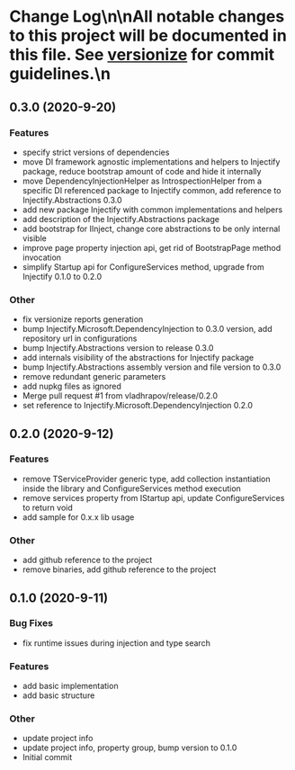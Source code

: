 # Change Log\n\nAll notable changes to this project will be documented in this file. See [versionize](https://github.com/saintedlama/versionize) for commit guidelines.\n
<a name="0.3.0"></a>
## 0.3.0 (2020-9-20)

### Features

* specify strict versions of dependencies
* move DI framework agnostic implementations and helpers to Injectify package, reduce bootstrap amount of code and hide it internally
* move DependencyInjectionHelper as IntrospectionHelper from a specific DI referenced package to Injectify common, add reference to Injectify.Abstractions 0.3.0
* add new package Injectify with common implementations and helpers
* add description of the Injectify.Abstractions package
* add bootstrap for IInject, change core abstractions to be only internal visible
* improve page property injection api, get rid of BootstrapPage method invocation
* simplify Startup api for ConfigureServices method, upgrade from Injectify 0.1.0 to 0.2.0

### Other

* fix versionize reports generation
* bump Injectify.Microsoft.DependencyInjection to 0.3.0 version, add repository url in configurations
* bump Injectify.Abstractions version to release 0.3.0
* add internals visibility of the abstractions for Injectify package
* bump Injectify.Abstractions assembly version and file version to 0.3.0
* remove redundant generic parameters
* add nupkg files as ignored
* Merge pull request #1 from vladhrapov/release/0.2.0
* set reference to Injectify.Microsoft.DependencyInjection 0.2.0

<a name="0.2.0"></a>
## 0.2.0 (2020-9-12)

### Features

* remove TServiceProvider generic type, add collection instantiation inside the library and ConfigureServices method execution
* remove services property from IStartup api, update ConfigureServices to return void
* add sample for 0.x.x lib usage

### Other

* add github reference to the project
* remove binaries, add github reference to the project

<a name="0.1.0"></a>
## 0.1.0 (2020-9-11)

### Bug Fixes

* fix runtime issues during injection and type search

### Features

* add basic implementation
* add basic structure

### Other

* update project info
* update project info, property group, bump version to 0.1.0
* Initial commit

